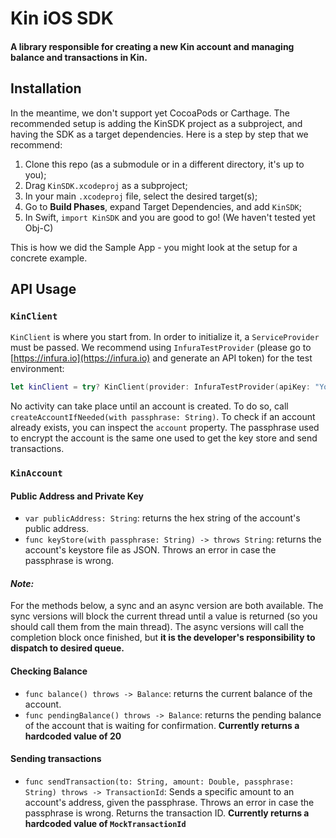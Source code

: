 #  Kin iOS SDK

#### A library responsible for creating a new Kin account and managing balance and transactions in Kin.

## Installation

In the meantime, we don't support yet CocoaPods or Carthage. The recommended setup is adding the KinSDK project as a subproject, and having the SDK as a target dependencies. Here is a step by step that we recommend:

1. Clone this repo (as a submodule or in a different directory, it's up to you);
2. Drag `KinSDK.xcodeproj` as a subproject;
3. In your main `.xcodeproj` file, select the desired target(s);
4. Go to **Build Phases**, expand Target Dependencies, and add `KinSDK`;
5. In Swift, `import KinSDK` and you are good to go! (We haven't tested yet Obj-C)

This is how we did the Sample App - you might look at the setup for a concrete example.

## API Usage
### `KinClient`
`KinClient` is where you start from. In order to initialize it, a `ServiceProvider` must be passed. We recommend using `InfuraTestProvider` (please go to [https://infura.io](https://infura.io) and generate an API token) for the test environment:

```swift
let kinClient = try? KinClient(provider: InfuraTestProvider(apiKey: "YourApiToken"))
```

No activity can take place until an account is created. To do so, call `createAccountIfNeeded(with passphrase: String)`. To check if an account already exists, you can inspect the `account` property. The passphrase used to encrypt the account is the same one used to get the key store and send transactions.

### `KinAccount`

#### Public Address and Private Key
- `var publicAddress: String`: returns the hex string of the account's public address.
- `func keyStore(with passphrase: String) -> throws String`: returns the account's keystore file as JSON. Throws an error in case the passphrase is wrong.

#### *Note:*
For the methods below, a sync and an async version are both available. The sync versions will block the current thread until a value is returned (so you should call them from the main thread). The async versions will call the completion block once finished, but **it is the developer's responsibility to dispatch to desired queue.**

#### Checking Balance

- `func balance() throws -> Balance`: returns the current balance of the account.
- `func pendingBalance() throws -> Balance`: returns the pending balance of the account that is waiting for confirmation. **Currently returns a hardcoded value of 20**

#### Sending transactions
- `func sendTransaction(to: String, amount: Double, passphrase: String) throws -> TransactionId`: Sends a specific amount to an account's address, given the passphrase. Throws an error in case the passphrase is wrong. Returns the transaction ID. **Currently returns a hardcoded value of `MockTransactionId`**
